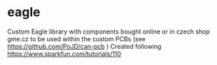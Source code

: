 # eagle
Custom Eagle library with components bought online or in czech shop gme.cz to be used within the custom PCBs (see https://github.com/PoJD/can-pcb )
Created following https://www.sparkfun.com/tutorials/110